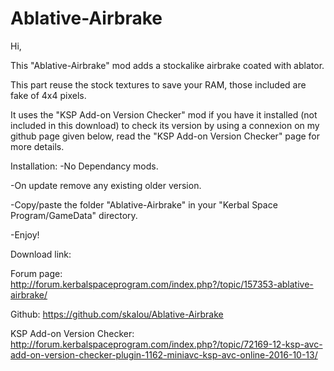 # Ablative-Airbrake

Hi,

This "Ablative-Airbrake" mod adds a stockalike airbrake coated with ablator.

This part reuse the stock textures to save your RAM, those included are fake of 4x4 pixels.

It uses the "KSP Add-on Version Checker" mod if you have it installed (not included in this download) to check its version by using a connexion on my github page given below, read the "KSP Add-on Version Checker" page for more details.


Installation:
-No Dependancy mods.

-On update remove any existing older version.

-Copy/paste the folder "Ablative-Airbrake" in your "Kerbal Space Program/GameData" directory.

-Enjoy!

Download link: 

Forum page: http://forum.kerbalspaceprogram.com/index.php?/topic/157353-ablative-airbrake/

Github: https://github.com/skalou/Ablative-Airbrake

KSP Add-on Version Checker: http://forum.kerbalspaceprogram.com/index.php?/topic/72169-12-ksp-avc-add-on-version-checker-plugin-1162-miniavc-ksp-avc-online-2016-10-13/
